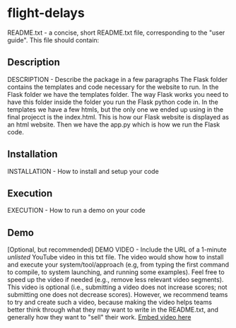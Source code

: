 # flight-delays
README.txt - a concise, short README.txt file, corresponding to the "user guide". This file should contain:
## Description
DESCRIPTION - Describe the package in a few paragraphs
The Flask folder contains the templates and code necessary for the website to run. In the Flask folder we have the templates folder. The way Flask works you need to have this folder inside the folder you run the Flask python code in. In the templates we have a few htmls, but the only one we ended up using in the final projecct is the index.html. This is how our Flask website is displayed as an html website. Then we have the app.py which is how we run the Flask code. 
## Installation
INSTALLATION - How to install and setup your code
## Execution
EXECUTION - How to run a demo on your code
## Demo
[Optional, but recommended] DEMO VIDEO - Include the URL of a 1-minute *unlisted* YouTube video in this txt file. The video would show how to install and execute your system/tool/approach (e.g, from typing the first command to compile, to system launching, and running some examples). Feel free to speed up the video if needed (e.g., remove less relevant video segments). This video is optional (i.e., submitting a video does not increase scores; not submitting one does not decrease scores). However, we recommend teams to try and create such a video, because making the video helps teams better think through what they may want to write in the README.txt, and generally how they want to "sell" their work.
[ Embed video here ](link)
